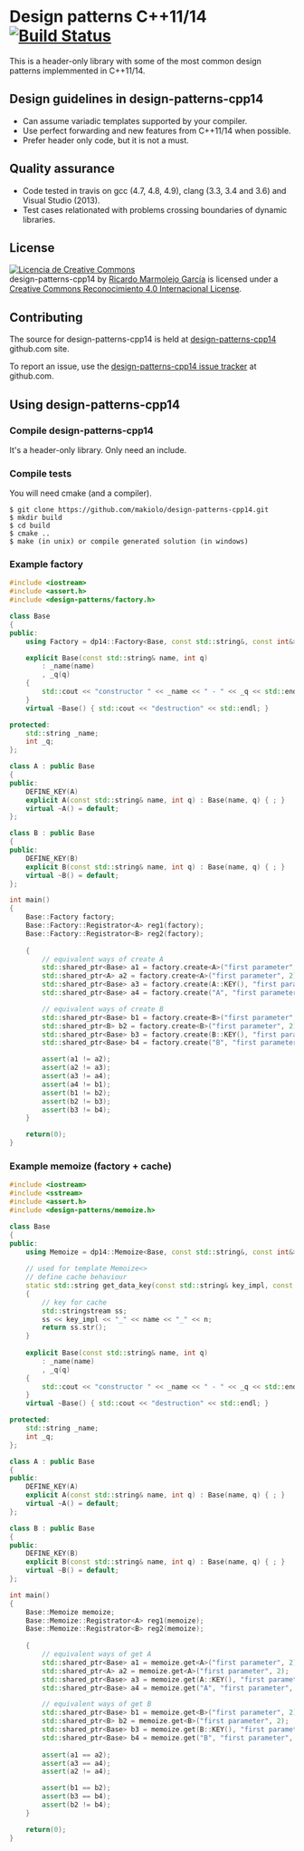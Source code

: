 # Design patterns C++11/14 [![Build Status](https://travis-ci.org/makiolo/design-patterns-cpp14.svg?branch=master)](https://travis-ci.org/makiolo/design-patterns-cpp14)

This is a header-only library with some of the most common design patterns implemmented in C++11/14.

## Design guidelines in design-patterns-cpp14

* Can assume variadic templates supported by your compiler.
* Use perfect forwarding and new features from C++11/14 when possible.
* Prefer header only code, but it is not a must.

## Quality assurance

* Code tested in travis on gcc (4.7, 4.8, 4.9), clang (3.3, 3.4 and 3.6) and Visual Studio (2013).
* Test cases relationated with problems crossing boundaries of dynamic libraries.

## License

<a rel="license" href="http://creativecommons.org/licenses/by/4.0/"><img alt="Licencia de Creative Commons" style="border-width:0" src="https://i.creativecommons.org/l/by/4.0/88x31.png" /></a><br /><span xmlns:dct="http://purl.org/dc/terms/" href="http://purl.org/dc/dcmitype/Text" property="dct:title" rel="dct:type">design-patterns-cpp14</span> by <a xmlns:cc="http://creativecommons.org/ns#" href="https://github.com/makiolo/design-patterns-cpp14" property="cc:attributionName" rel="cc:attributionURL">Ricardo Marmolejo García</a> is licensed under a <a rel="license" href="http://creativecommons.org/licenses/by/4.0/">Creative Commons Reconocimiento 4.0 Internacional License</a>.

## Contributing

The source for design-patterns-cpp14 is held at [design-patterns-cpp14](https://github.com/makiolo/design-patterns-cpp14) github.com site.

To report an issue, use the [design-patterns-cpp14 issue tracker](https://github.com/makiolo/design-patterns-cpp14/issues) at github.com.

## Using design-patterns-cpp14

### Compile design-patterns-cpp14
It's a header-only library. Only need an include.

### Compile tests
You will need cmake (and a compiler).

```
$ git clone https://github.com/makiolo/design-patterns-cpp14.git
$ mkdir build
$ cd build
$ cmake ..
$ make (in unix) or compile generated solution (in windows)
```

### Example factory
```CPP
#include <iostream>
#include <assert.h>
#include <design-patterns/factory.h>

class Base
{
public:
	using Factory = dp14::Factory<Base, const std::string&, const int&>;

	explicit Base(const std::string& name, int q)
		: _name(name)
		, _q(q)
	{
		std::cout << "constructor " << _name << " - " << _q << std::endl;
	}
	virtual ~Base() { std::cout << "destruction" << std::endl; }

protected:
	std::string _name;
	int _q;
};

class A : public Base
{
public:
	DEFINE_KEY(A)
	explicit A(const std::string& name, int q) : Base(name, q) { ; }
	virtual ~A() = default;
};

class B : public Base
{
public:
	DEFINE_KEY(B)
	explicit B(const std::string& name, int q) : Base(name, q) { ; }
	virtual ~B() = default;
};

int main()
{
	Base::Factory factory;
	Base::Factory::Registrator<A> reg1(factory);
	Base::Factory::Registrator<B> reg2(factory);
	
	{
		// equivalent ways of create A
		std::shared_ptr<Base> a1 = factory.create<A>("first parameter", 2);
		std::shared_ptr<A> a2 = factory.create<A>("first parameter", 2);
		std::shared_ptr<Base> a3 = factory.create(A::KEY(), "first parameter", 2);
		std::shared_ptr<Base> a4 = factory.create("A", "first parameter", 2);

		// equivalent ways of create B
		std::shared_ptr<Base> b1 = factory.create<B>("first parameter", 2);
		std::shared_ptr<B> b2 = factory.create<B>("first parameter", 2);
		std::shared_ptr<Base> b3 = factory.create(B::KEY(), "first parameter", 2);
		std::shared_ptr<Base> b4 = factory.create("B", "first parameter", 2);

		assert(a1 != a2);
		assert(a2 != a3);
		assert(a3 != a4);
		assert(a4 != b1);
		assert(b1 != b2);
		assert(b2 != b3);
		assert(b3 != b4);
	}

	return(0);
}
```

### Example memoize (factory + cache)
```CPP
#include <iostream>
#include <sstream>
#include <assert.h>
#include <design-patterns/memoize.h>

class Base
{
public:
	using Memoize = dp14::Memoize<Base, const std::string&, const int&>;
	
	// used for template Memoize<>
	// define cache behaviour
	static std::string get_data_key(const std::string& key_impl, const std::string& name, int n)
	{
		// key for cache
		std::stringstream ss;
		ss << key_impl << "_" << name << "_" << n;
		return ss.str();
	}
	
	explicit Base(const std::string& name, int q)
		: _name(name)
		, _q(q)
	{
		std::cout << "constructor " << _name << " - " << _q << std::endl;
	}
	virtual ~Base() { std::cout << "destruction" << std::endl; }

protected:
	std::string _name;
	int _q;
};

class A : public Base
{
public:
	DEFINE_KEY(A)
	explicit A(const std::string& name, int q) : Base(name, q) { ; }
	virtual ~A() = default;
};

class B : public Base
{
public:
	DEFINE_KEY(B)
	explicit B(const std::string& name, int q) : Base(name, q) { ; }
	virtual ~B() = default;
};

int main()
{
	Base::Memoize memoize;
	Base::Memoize::Registrator<A> reg1(memoize);
	Base::Memoize::Registrator<B> reg2(memoize);
	
	{
		// equivalent ways of get A
		std::shared_ptr<Base> a1 = memoize.get<A>("first parameter", 2);
		std::shared_ptr<A> a2 = memoize.get<A>("first parameter", 2);
		std::shared_ptr<Base> a3 = memoize.get(A::KEY(), "first parameter", 4);
		std::shared_ptr<Base> a4 = memoize.get("A", "first parameter", 4);

		// equivalent ways of get B
		std::shared_ptr<Base> b1 = memoize.get<B>("first parameter", 2);
		std::shared_ptr<B> b2 = memoize.get<B>("first parameter", 2);
		std::shared_ptr<Base> b3 = memoize.get(B::KEY(), "first parameter", 4);
		std::shared_ptr<Base> b4 = memoize.get("B", "first parameter", 4);
		
		assert(a1 == a2);
		assert(a3 == a4);
		assert(a2 != a4);

		assert(b1 == b2);
		assert(b3 == b4);
		assert(b2 != b4);
	}

	return(0);
}
```
